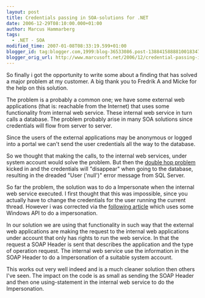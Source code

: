 ```yaml
---
layout: post
title: Credentials passing in SOA-solutions for .NET
date: 2006-12-29T08:10:00.000+01:00
author: Marcus Hammarberg
tags:
  - .NET - SOA
modified_time: 2007-01-08T08:33:19.599+01:00
blogger_id: tag:blogger.com,1999:blog-36533086.post-1388415888810018347
blogger_orig_url: http://www.marcusoft.net/2006/12/credential-passing-in-soa-solutions-for.html
---
```


So finally i got the opportunity to write some about a finding that
has solved a major problem at my customer. A big thank you to Fredrik A
and Micke for the help on this solution.

The problem is a probably a common one; we have some external web
applications (that is: reachable from the Internet) that uses some
functionality from internal web service. These internal web service in
turn calls a database. The problem probably arise in many SOA solutions
since credentials will flow from server to server.

Since the users of the external applications may be anonymous or logged
into a portal we can't send the user credentials all the way to the
database.

So we thought that making the calls, to the internal web services, under
system account would solve the problem. But then the [double hop
problem](http://marcushammarberg.blogspot.com/2006/12/good-information-concering-double-hop.html)
kicked in and the credentials will "disappear" when going to the
database, resulting in the dreaded "User ('null')" error message from
SQL Server.

So far the problem, the solution was to do a Impersonate when the
internal web service executed. I first thought that this was impossible,
since you actually have to change the credentials for the user running
the current thread. However i was corrected via the [following
article](http://www.codeproject.com/csharp/ZetaImpersonator.asp) which
uses some Windows API to do a impersonation.

In our solution we are using that functionality in such way that the
external web applications are making the request to the internal web
applications under account that only has rights to run the web service.
In that the request a SOAP Header is sent that describes the application
and the type of operation request. The internal web service use the
information in the SOAP Header to do a Impersonation of a suitable
system account.

This works out very well indeed and is a much cleaner solution then
others I've seen. The impact on the code is as small as sending the SOAP
Header and then one using-statement in the internal web service to do
the Impersonation.
